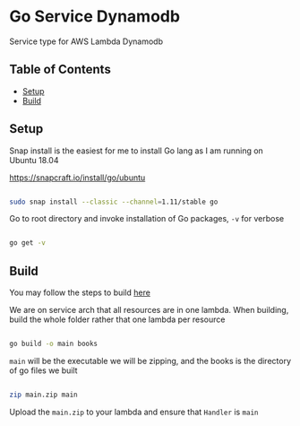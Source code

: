 # Go Service Dynamodb

Service type for AWS Lambda Dynamodb

## Table of Contents

- [Setup](#setup)
- [Build](#build)

## Setup

Snap install is the easiest for me to install Go lang as I am running on Ubuntu 18.04

https://snapcraft.io/install/go/ubuntu

```sh

sudo snap install --classic --channel=1.11/stable go

```

Go to root directory and invoke installation of Go packages, `-v` for verbose


```sh

go get -v 

```

## Build

You may follow the steps to build [here](https://docs.aws.amazon.com/lambda/latest/dg/golang-package.html)

We are on service arch that all resources are in one lambda. When building, build the whole folder rather that one lambda per resource


```sh

go build -o main books

```

`main` will be the executable we will be zipping, and the books is the directory of go files we built

```sh

zip main.zip main

```

Upload the `main.zip` to your lambda and ensure that `Handler` is `main`

